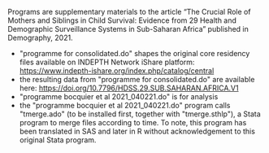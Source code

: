 Programs are supplementary materials to the article “The Crucial Role of Mothers and Siblings in Child Survival: Evidence from 29 Health and Demographic Surveillance Systems in Sub-Saharan Africa” published in Demography, 2021. 
- "programme for consolidated.do" shapes the original core residency files available on INDEPTH Network iShare platform: https://www.indepth-ishare.org/index.php/catalog/central
- the resulting data from "programme for consolidated.do" are available here: https://doi.org/10.7796/HDSS.29.SUB.SAHARAN.AFRICA.V1
- "programme bocquier et al 2021_040221.do" is for analysis
- the "programme bocquier et al 2021_040221.do" program calls "tmerge.ado" (to be installed first, together with "tmerge.sthlp"), a Stata program to merge files according to time. To note, this program has been translated in SAS and later in R without acknowledgement to this original Stata program.
